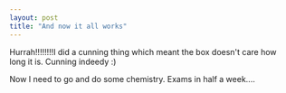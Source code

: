 ```yaml
---
layout: post
title: "And now it all works"
---
```

Hurrah!!!!!!!!I did a cunning thing which meant the box doesn't care how long
it is. Cunning indeedy :)

Now I need to go and do some chemistry. Exams in half a week....

